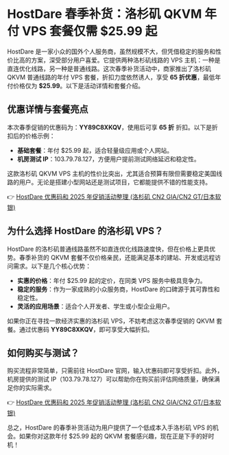 # HostDare 春季补货：洛杉矶 QKVM 年付 VPS 套餐仅需 $25.99 起

HostDare 是一家小众的国外个人服务商，虽然规模不大，但凭借稳定的服务和性价比高的方案，深受部分用户喜爱。它提供两种洛杉矶线路的 VPS 主机：一种是直连优化线路，另一种是普通线路。这次春季补货活动中，商家推出了洛杉矶 QKVM 普通线路的年付 VPS 套餐，折扣力度依然诱人，享受 **65 折优惠**，最低年付价格仅为 **$25.99**。以下是活动详情和套餐介绍。

## 优惠详情与套餐亮点

本次春季促销的优惠码为：**YY89C8XKQV**，使用后可享 **65 折** 折扣。以下是折扣后的价格示例：

- **基础套餐**：年付 $25.99 起，适合轻量级应用或个人网站。
- **机房测试 IP**：103.79.78.127，方便用户提前测试网络延迟和稳定性。

这款洛杉矶 QKVM VPS 主机的性价比突出，尤其适合预算有限但需要稳定美国线路的用户。无论是搭建小型网站还是测试项目，它都能提供不错的性能支持。

👉 [HostDare 优惠码和 2025 年促销活动整理 (洛杉矶 CN2 GIA/CN2 GT/日本软银)](https://bit.ly/hostdare)

## 为什么选择 HostDare 的洛杉矶 VPS？

HostDare 的洛杉矶普通线路虽然不如直连优化线路速度快，但在价格上更具优势。春季补货的 QKVM 套餐不仅价格亲民，还能满足基本的建站、开发或远程访问需求。以下是几个核心优势：

- **实惠的价格**：年付 $25.99 起的定价，在同类 VPS 服务中极具竞争力。
- **稳定的服务**：作为一家成熟的小众服务商，HostDare 的口碑源于其可靠性和稳定性。
- **灵活的应用场景**：适合个人开发者、学生或小型企业用户。

如果你正在寻找一款经济实惠的洛杉矶 VPS，不妨考虑这次春季促销的 QKVM 套餐。通过优惠码 **YY89C8XKQV**，即可享受大幅折扣。

## 如何购买与测试？

购买流程非常简单，只需前往 HostDare 官网，输入优惠码即可享受折扣。此外，机房提供的测试 IP（103.79.78.127）可以帮助你在购买前评估网络质量，确保满足你的实际需求。

👉 [HostDare 优惠码和 2025 年促销活动整理 (洛杉矶 CN2 GIA/CN2 GT/日本软银)](https://bit.ly/hostdare)

总之，HostDare 的春季补货活动为用户提供了一个低成本入手洛杉矶 VPS 的机会。如果你对这款年付 $25.99 起的 QKVM 套餐感兴趣，现在正是下手的好时机！